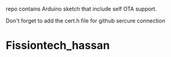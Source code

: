 repo contains Arduino sketch that include self OTA support.

Don't forget to add the cert.h file for github sercure connection
# Fissiontech_hassan
